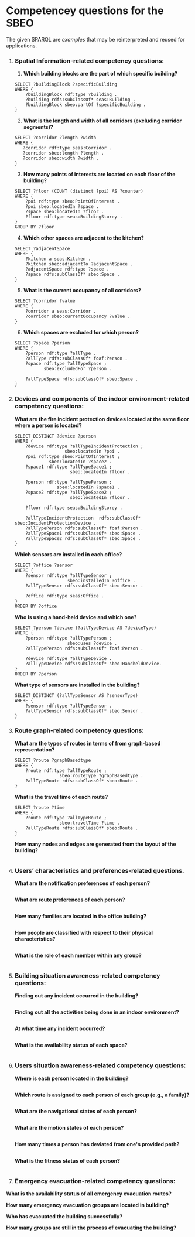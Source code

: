 # Competencey questions for the SBEO

The given SPARQL are _examples_ that may be reinterpreted and reused for applications.

1. ### Spatial Information-related competency questions:
    1. **Which building blocks are the part of which specific building?**   

    ```
    SELECT ?buildingBlock ?specificBuilding
    WHERE {
        ?buildingBlock rdf:type ?building .
        ?building rdfs:subClassOf* seas:Building .
        ?buildingBlock sbeo:partOf ?specificBuilding . 
    }
    ```
    2. **What is the length and width of all corridors (excluding corridor segments)?**  
 
     ```
    SELECT ?corridor ?length ?width 
    WHERE {
        ?corridor rdf:type seas:Corridor .
        ?corridor sbeo:length ?length . 
        ?corridor sbeo:width ?width . 
    }
     ```
    
    3. **How many points of interests are located on each floor of the building?**   
    ```
    SELECT ?floor (COUNT (distinct ?poi) AS ?counter) 
    WHERE {
        ?poi rdf:type sbeo:PointOfInterest .
        ?poi sbeo:locatedIn ?space . 
        ?space sbeo:locatedIn ?floor . 
        ?floor rdf:type seas:BuildingStorey .
    }
    GROUP BY ?floor 
    ```
    
    4. **Which other spaces are adjacent to the kitchen?**   
    ```
    SELECT ?adjacentSpace
    WHERE {
        ?kitchen a seas:Kitchen .
        ?kitchen sbeo:adjacentTo ?adjacentSpace . 
        ?adjacentSpace rdf:type ?space . 
        ?space rdfs:subClassOf* sbeo:Space .
    }
    ```

    5. **What is the current occupancy of all corridors?**
    ```
    SELECT ?corridor ?value
    WHERE {
        ?corridor a seas:Corridor .
        ?corridor sbeo:currentOccupancy ?value . 
    }
    ```

    6. **Which spaces are excluded for which person?**  
    ```
    SELECT ?space ?person
    WHERE {
        ?person rdf:type ?allType . 
        ?allType rdfs:subClassOf* foaf:Person . 
        ?space rdf:type ?allTypeSpace ;
               sbeo:excludedFor ?person . 

        ?allTypeSpace rdfs:subClassOf* sbeo:Space .
    }
    ```


2. ### Devices and components of the indoor environment-related competency questions:

    **What are the fire incident protection devices located at the same floor where a person is located?** 
    ```
    SELECT DISTINCT ?device ?person
    WHERE {
        ?device rdf:type ?allTypeIncidentProtection ;
                       sbeo:locatedIn ?poi .
        ?poi rdf:type sbeo:PointOfInterest ; 
                 sbeo:locatedIn ?space2 . 
        ?space1 rdf:type ?allTypeSpace1 ; 
                         sbeo:locatedIn ?floor .

        ?person rdf:type ?allTypePerson ;
                    sbeo:locatedIn ?space1 . 
        ?space2 rdf:type ?allTypeSpace2 ;
                         sbeo:locatedIn ?floor . 

        ?floor rdf:type seas:BuildingStorey .

        ?allTypeIncidentProtection  rdfs:subClassOf* sbeo:IncidentProtectionDevice .
        ?allTypePerson rdfs:subClassOf* foaf:Person . 
        ?allTypeSpace1 rdfs:subClassOf* sbeo:Space .
        ?allTypeSpace2 rdfs:subClassOf* sbeo:Space .
    }
    ```

    **Which sensors are installed in each office?**
    ```
    SELECT ?office ?sensor
    WHERE {
        ?sensor rdf:type ?allTypeSensor ;
                        sbeo:installedIn ?office . 
        ?allTypeSensor rdfs:subClassOf* sbeo:Sensor . 

        ?office rdf:type seas:Office . 
    }
    ORDER BY ?office 
    ```

   **Who is using a hand-held device and which one?** 
    ```
    SELECT ?person ?device (?allTypeDevice AS ?deviceType)
    WHERE {
        ?person rdf:type ?allTypePerson ;
                        sbeo:uses ?device . 
        ?allTypePerson rdfs:subClassOf* foaf:Person . 

        ?device rdf:type ?allTypeDevice . 
        ?allTypeDevice rdfs:subClassOf* sbeo:HandheldDevice. 
    }
    ORDER BY ?person
    ```

   **What type of sensors are installed in the building?**
    ```
    SELECT DISTINCT (?allTypeSensor AS ?sensorType)
    WHERE {
        ?sensor rdf:type ?allTypeSensor .
        ?allTypeSensor rdfs:subClassOf* sbeo:Sensor . 
    }
    ```




3. ### Route graph-related competency questions:

   **What are the types of routes in terms of from graph-based representation?**
    ```
    SELECT ?route ?graphBasedtype 
    WHERE {
        ?route rdf:type ?allTypeRoute ;
                     sbeo:routeType ?graphBasedtype . 
        ?allTypeRoute rdfs:subClassOf* sbeo:Route .
    }
    ```

    **What is the travel time of each route?**
    ```
    SELECT ?route ?time 
    WHERE {
        ?route rdf:type ?allTypeRoute ;
                     sbeo:travelTime ?time . 
        ?allTypeRoute rdfs:subClassOf* sbeo:Route .
    }
    ```

   **How many nodes and edges are generated from the layout of the building?**
    ```
    ```




4. ### Users’ characteristics and preferences-related questions.

   **What are the notification preferences of each person?**
    ```
    ```

   **What are route preferences of each person?**
    ```
    ```

   **How many families are located in the office building?**
    ```
    ```

    **How people are classified with respect to their physical characteristics?** 
    ```
    ```

    **What is the role of each member within any group?**
    ```
    ```





5. ### Building situation awareness-related competency questions:

    **Finding out any incident occurred in the building?**
    ```
    ```

   **Finding out all the activities being done in an indoor environment?**  
    ```
    ```

   **At what time any incident occurred?**
    ```
    ```

    **What is the availability status of each space?**
    ```
    ```



6. ### Users situation awareness-related competency questions:

   **Where is each person located in the building?**
    ```
    ```

   **Which route is assigned to each person of each group (e.g., a family)?**
    ```
    ```

   **What are the navigational states of each person?**
    ```
    ```

   **What are the motion states of each person?**
    ```
    ```

   **How many times a person has deviated from one's provided path?**   
    ```
    ```

   **What is the fitness status of each person?**
    ```
    ```





7.  ### Emergency evacuation-related competency questions:

   **What is the availability status of all emergency evacuation routes?**
    ```
    ```

   **How many emergency evacuation groups are located in building?**
    ```
    ```

   **Who has evacuated the building successfully?**
    ```
    ```
    
   **How many groups are still in the process of evacuating the building?**
    ```
    ```

